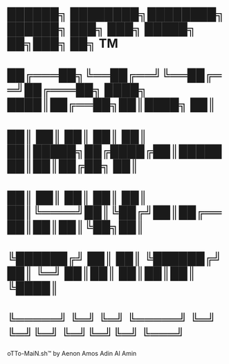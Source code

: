 #    ██████╗ ████████╗████████╗ ██████╗       ███╗   ███╗ █████╗ ██╗███╗   ██╗ TM
#   ██╔═══██╗╚══██╔══╝╚══██╔══╝██╔═══██╗      ████╗ ████║██╔══██╗██║████╗  ██║
#   ██║   ██║   ██║      ██║   ██║   ██║█████╗██╔████╔██║███████║██║██╔██╗ ██║
#   ██║   ██║   ██║      ██║   ██║   ██║╚════╝██║╚██╔╝██║██╔══██║██║██║╚██╗██║
#   ╚██████╔╝   ██║      ██║   ╚██████╔╝      ██║ ╚═╝ ██║██║  ██║██║██║ ╚████║
#    ╚═════╝    ╚═╝      ╚═╝    ╚═════╝       ╚═╝     ╚═╝╚═╝  ╚═╝╚═╝╚═╝  ╚═══╝
oTTo-MaiN.sh™️ by Aenon Amos Adin Al Amin
